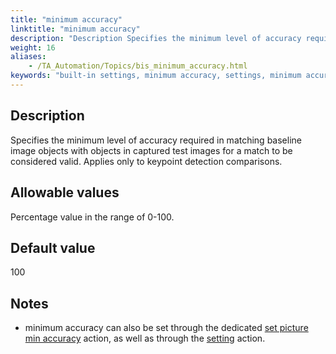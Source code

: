 ```yaml
--- 
title: "minimum accuracy"
linktitle: "minimum accuracy"
description: "Description Specifies the minimum level of accuracy required in matching baseline image objects with objects in captured test images for a match to be considered valid. Applies only to keypoint ..."
weight: 16
aliases: 
    - /TA_Automation/Topics/bis_minimum_accuracy.html
keywords: "built-in settings, minimum accuracy, settings, minimum accuracy, minimum accuracy (settings), minimum accuracy in matching objects in baseline image with objects in captured test image, minimum degree of accuracy in image matching"
---
```


## Description

Specifies the minimum level of accuracy required in matching baseline image objects with objects in captured test images for a match to be considered valid. Applies only to keypoint detection comparisons.

## Allowable values

Percentage value in the range of 0-100.

## Default value

100

## Notes

-   minimum accuracy can also be set through the dedicated [set picture min accuracy](/automation-guide/action-based-testing-language/built-in-actions/user-interface-actions/picture-handling/set-picture-min-accuracy) action, as well as through the [setting](/automation-guide/action-based-testing-language/built-in-actions/test-support-actions/value-handling/setting) action.




